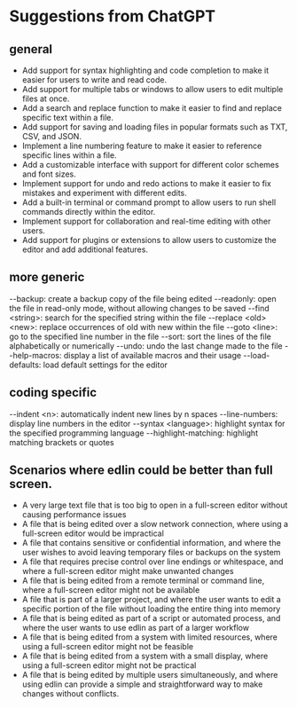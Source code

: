 # Suggestions from ChatGPT

## general

- Add support for syntax highlighting and code completion to make it easier for users to write and read code.
- Add support for multiple tabs or windows to allow users to edit multiple files at once.
- Add a search and replace function to make it easier to find and replace specific text within a file.
- Add support for saving and loading files in popular formats such as TXT, CSV, and JSON.
- Implement a line numbering feature to make it easier to reference specific lines within a file.
- Add a customizable interface with support for different color schemes and font sizes.
- Implement support for undo and redo actions to make it easier to fix mistakes and experiment with different edits.
- Add a built-in terminal or command prompt to allow users to run shell commands directly within the editor.
- Implement support for collaboration and real-time editing with other users.
- Add support for plugins or extensions to allow users to customize the editor and add additional features.

## more generic

--backup: create a backup copy of the file being edited
--readonly: open the file in read-only mode, without allowing changes to be saved
--find \<string>: search for the specified string within the file
--replace \<old> \<new>: replace occurrences of old with new within the file
--goto \<line>: go to the specified line number in the file
--sort: sort the lines of the file alphabetically or numerically
--undo: undo the last change made to the file
--help-macros: display a list of available macros and their usage
--load-defaults: load default settings for the editor

## coding specific

--indent \<n>: automatically indent new lines by n spaces
--line-numbers: display line numbers in the editor
--syntax \<language>: highlight syntax for the specified programming language
--highlight-matching: highlight matching brackets or quotes

## Scenarios where edlin could be better than full screen.

- A very large text file that is too big to open in a full-screen editor without causing performance issues
- A file that is being edited over a slow network connection, where using a full-screen editor would be impractical
- A file that contains sensitive or confidential information, and where the user wishes to avoid leaving temporary files or backups on the system
- A file that requires precise control over line endings or whitespace, and where a full-screen editor might make unwanted changes
- A file that is being edited from a remote terminal or command line, where a full-screen editor might not be available
- A file that is part of a larger project, and where the user wants to edit a specific portion of the file without loading the entire thing into memory
- A file that is being edited as part of a script or automated process, and where the user wants to use edlin as part of a larger workflow
- A file that is being edited from a system with limited resources, where using a full-screen editor might not be feasible
- A file that is being edited from a system with a small display, where using a full-screen editor might not be practical
- A file that is being edited by multiple users simultaneously, and where using edlin can provide a simple and straightforward way to make changes without conflicts.
